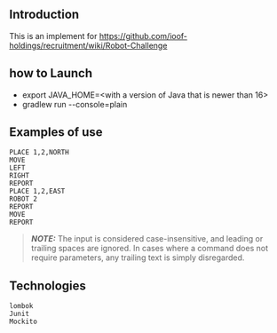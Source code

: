 ## Introduction
This is an implement for https://github.com/ioof-holdings/recruitment/wiki/Robot-Challenge

## how to Launch

 - export JAVA_HOME=<with a version of Java that is newer than 16> 
 - gradlew run --console=plain

## Examples of use
```
PLACE 1,2,NORTH
MOVE
LEFT
RIGHT
REPORT
PLACE 1,2,EAST
ROBOT 2
REPORT
MOVE
REPORT
```
>**_NOTE:_** The input is considered case-insensitive, and leading or trailing spaces are ignored. In cases where a command does not require parameters, any trailing text is simply disregarded.

## Technologies
```
lombok
Junit
Mockito
```

